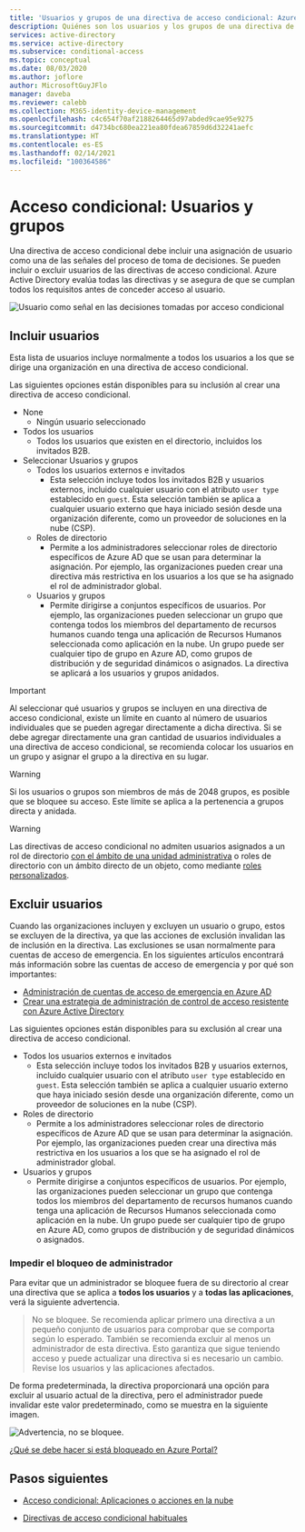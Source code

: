```yaml
---
title: 'Usuarios y grupos de una directiva de acceso condicional: Azure Active Directory'
description: Quiénes son los usuarios y los grupos de una directiva de acceso condicional de Azure AD
services: active-directory
ms.service: active-directory
ms.subservice: conditional-access
ms.topic: conceptual
ms.date: 08/03/2020
ms.author: joflore
author: MicrosoftGuyJFlo
manager: daveba
ms.reviewer: calebb
ms.collection: M365-identity-device-management
ms.openlocfilehash: c4c654f70af2188264465d97abded9cae95e9275
ms.sourcegitcommit: d4734bc680ea221ea80fdea67859d6d32241aefc
ms.translationtype: HT
ms.contentlocale: es-ES
ms.lasthandoff: 02/14/2021
ms.locfileid: "100364586"
---
```

# <a name="conditional-access-users-and-groups"></a>Acceso condicional: Usuarios y grupos

Una directiva de acceso condicional debe incluir una asignación de usuario como una de las señales del proceso de toma de decisiones. Se pueden incluir o excluir usuarios de las directivas de acceso condicional. Azure Active Directory evalúa todas las directivas y se asegura de que se cumplan todos los requisitos antes de conceder acceso al usuario.

![Usuario como señal en las decisiones tomadas por acceso condicional](./media/concept-conditional-access-users-groups/conditional-access-users-and-groups.png)

## <a name="include-users"></a>Incluir usuarios

Esta lista de usuarios incluye normalmente a todos los usuarios a los que se dirige una organización en una directiva de acceso condicional. 

Las siguientes opciones están disponibles para su inclusión al crear una directiva de acceso condicional.

- None
   - Ningún usuario seleccionado
- Todos los usuarios
   - Todos los usuarios que existen en el directorio, incluidos los invitados B2B.
- Seleccionar Usuarios y grupos
   - Todos los usuarios externos e invitados
      - Esta selección incluye todos los invitados B2B y usuarios externos, incluido cualquier usuario con el atributo `user type` establecido en `guest`. Esta selección también se aplica a cualquier usuario externo que haya iniciado sesión desde una organización diferente, como un proveedor de soluciones en la nube (CSP). 
   - Roles de directorio
      - Permite a los administradores seleccionar roles de directorio específicos de Azure AD que se usan para determinar la asignación. Por ejemplo, las organizaciones pueden crear una directiva más restrictiva en los usuarios a los que se ha asignado el rol de administrador global.
   - Usuarios y grupos
      - Permite dirigirse a conjuntos específicos de usuarios. Por ejemplo, las organizaciones pueden seleccionar un grupo que contenga todos los miembros del departamento de recursos humanos cuando tenga una aplicación de Recursos Humanos seleccionada como aplicación en la nube. Un grupo puede ser cualquier tipo de grupo en Azure AD, como grupos de distribución y de seguridad dinámicos o asignados. La directiva se aplicará a los usuarios y grupos anidados.

> [!IMPORTANT]
> Al seleccionar qué usuarios y grupos se incluyen en una directiva de acceso condicional, existe un límite en cuanto al número de usuarios individuales que se pueden agregar directamente a dicha directiva. Si se debe agregar directamente una gran cantidad de usuarios individuales a una directiva de acceso condicional, se recomienda colocar los usuarios en un grupo y asignar el grupo a la directiva en su lugar.

> [!WARNING]
> Si los usuarios o grupos son miembros de más de 2048 grupos, es posible que se bloquee su acceso. Este límite se aplica a la pertenencia a grupos directa y anidada.

> [!WARNING]
> Las directivas de acceso condicional no admiten usuarios asignados a un rol de directorio [con el ámbito de una unidad administrativa](../roles/admin-units-assign-roles.md) o roles de directorio con un ámbito directo de un objeto, como mediante [roles personalizados](../roles/custom-create.md).

## <a name="exclude-users"></a>Excluir usuarios

Cuando las organizaciones incluyen y excluyen un usuario o grupo, estos se excluyen de la directiva, ya que las acciones de exclusión invalidan las de inclusión en la directiva. Las exclusiones se usan normalmente para cuentas de acceso de emergencia. En los siguientes artículos encontrará más información sobre las cuentas de acceso de emergencia y por qué son importantes: 

* [Administración de cuentas de acceso de emergencia en Azure AD](../roles/security-emergency-access.md)
* [Crear una estrategia de administración de control de acceso resistente con Azure Active Directory](../authentication/concept-resilient-controls.md)

Las siguientes opciones están disponibles para su exclusión al crear una directiva de acceso condicional.

- Todos los usuarios externos e invitados
   - Esta selección incluye todos los invitados B2B y usuarios externos, incluido cualquier usuario con el atributo `user type` establecido en `guest`. Esta selección también se aplica a cualquier usuario externo que haya iniciado sesión desde una organización diferente, como un proveedor de soluciones en la nube (CSP). 
- Roles de directorio
   - Permite a los administradores seleccionar roles de directorio específicos de Azure AD que se usan para determinar la asignación. Por ejemplo, las organizaciones pueden crear una directiva más restrictiva en los usuarios a los que se ha asignado el rol de administrador global.
- Usuarios y grupos
   - Permite dirigirse a conjuntos específicos de usuarios. Por ejemplo, las organizaciones pueden seleccionar un grupo que contenga todos los miembros del departamento de recursos humanos cuando tenga una aplicación de Recursos Humanos seleccionada como aplicación en la nube. Un grupo puede ser cualquier tipo de grupo en Azure AD, como grupos de distribución y de seguridad dinámicos o asignados.

### <a name="preventing-administrator-lockout"></a>Impedir el bloqueo de administrador

Para evitar que un administrador se bloquee fuera de su directorio al crear una directiva que se aplica a **todos los usuarios** y a **todas las aplicaciones**, verá la siguiente advertencia.

> No se bloquee. Se recomienda aplicar primero una directiva a un pequeño conjunto de usuarios para comprobar que se comporta según lo esperado. También se recomienda excluir al menos un administrador de esta directiva. Esto garantiza que sigue teniendo acceso y puede actualizar una directiva si es necesario un cambio. Revise los usuarios y las aplicaciones afectados.

De forma predeterminada, la directiva proporcionará una opción para excluir al usuario actual de la directiva, pero el administrador puede invalidar este valor predeterminado, como se muestra en la siguiente imagen. 

![Advertencia, no se bloquee.](./media/concept-conditional-access-users-groups/conditional-access-users-and-groups-lockout-warning.png)

[¿Qué se debe hacer si está bloqueado en Azure Portal?](troubleshoot-conditional-access.md#what-to-do-if-you-are-locked-out-of-the-azure-portal)

## <a name="next-steps"></a>Pasos siguientes

- [Acceso condicional: Aplicaciones o acciones en la nube](concept-conditional-access-cloud-apps.md)

- [Directivas de acceso condicional habituales](concept-conditional-access-policy-common.md)
